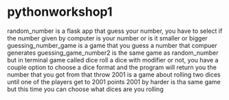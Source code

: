 # pythonworkshop1
random_number is a flask app that guess your number, you have to select if the number given by computer is your number or is it smaller or bigger
guessing_number_game is a game that you guess a number that compuer generates
guessing_game_number2 is the same game as random_number but in terminal
game called dice roll a dice with modifier or not, you have a couple option to choose a dice format and the program will return you the number that you got from that throw
2001 is a game about rolling two dices until one of the players get to 2001 points 
2001 by harder is tha same game but this time you can choose what dices are you rolling 
